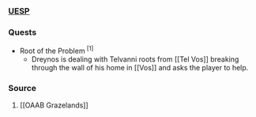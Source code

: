 ### [UESP](https://en.uesp.net/wiki/Morrowind:Vos#Dreynos_Elvul)
### Quests
* Root of the Problem <sup>[1]</sup>
	* Dreynos is dealing with Telvanni roots from [[Tel Vos]] breaking through the wall of his home in [[Vos]] and asks the player to help.
### Source
1. [[OAAB Grazelands]]